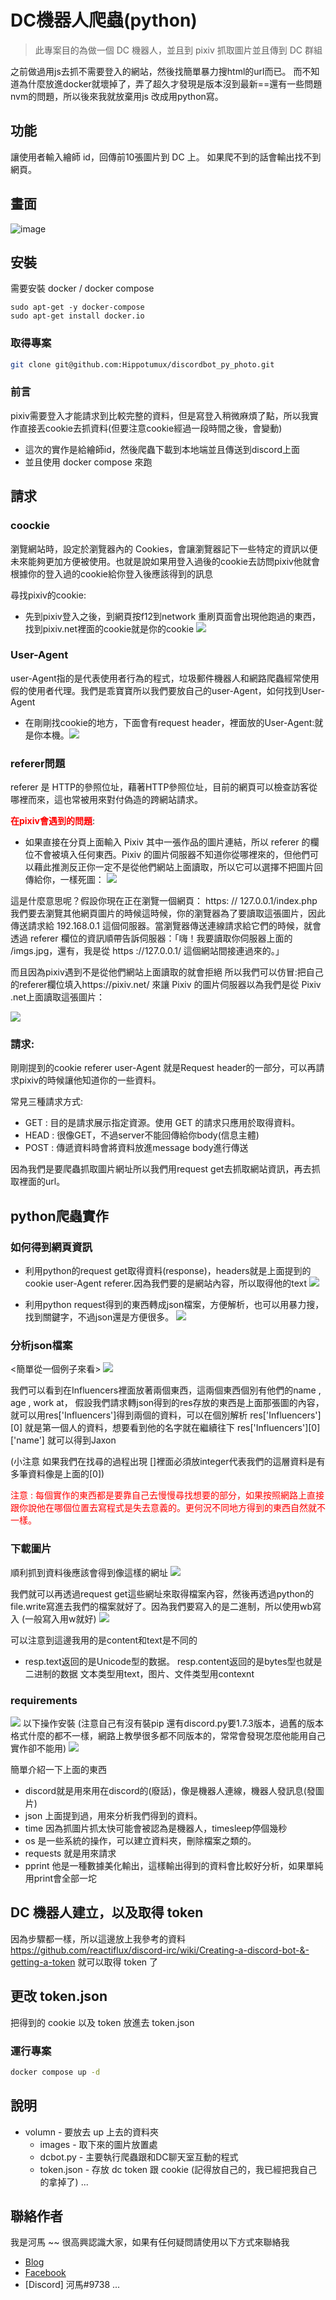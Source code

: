 # DC機器人爬蟲(python)

> 此專案目的為做一個 DC 機器人，並且到 pixiv 抓取圖片並且傳到 DC 群組

之前做過用js去抓不需要登入的網站，然後找簡單暴力搜html的url而已。
而不知道為什麼放進docker就壞掉了，弄了超久才發現是版本沒到最新==還有一些問題nvm的問題，所以後來我就放棄用js 改成用python寫。

## 功能

讓使用者輸入繪師 id，回傳前10張圖片到 DC 上。
如果爬不到的話會輸出找不到網頁。

## 畫面

![image](https://github.com/Hippotumux/discordbot_py_photo/assets/100692893/1fe52a42-d57e-43fe-9aa0-462630869cfb)

## 安裝

需要安裝 docker / docker compose 

```
sudo apt-get -y docker-compose
sudo apt-get install docker.io
```


### 取得專案

```bash
git clone git@github.com:Hippotumux/discordbot_py_photo.git
```

### 前言
pixiv需要登入才能請求到比較完整的資料，但是寫登入稍微麻煩了點，所以我實作直接丟cookie去抓資料(但要注意cookie經過一段時間之後，會變動) 
- 這次的實作是給繪師id，然後爬蟲下載到本地端並且傳送到discord上面
- 並且使用 docker compose 來跑

## 請求

### coockie
瀏覽網站時，設定於瀏覽器內的 Cookies，會讓瀏覽器記下一些特定的資訊以便未來能夠更加方便被使用。也就是說如果用登入過後的cookie去訪問pixiv他就會根據你的登入過的cookie給你登入後應該得到的訊息

尋找pixiv的cookie:
- 先到pixiv登入之後，到網頁按f12到network 重刷頁面會出現他跑過的東西，找到pixiv.net裡面的cookie就是你的cookie
![](https://i.imgur.com/OC7PHsM.png)


### User-Agent
user-Agent指的是代表使用者行為的程式，垃圾郵件機器人和網路爬蟲經常使用假的使用者代理。我們是乖寶寶所以我們要放自己的user-Agent，如何找到User-Agent
- 在剛剛找cookie的地方，下面會有request header，裡面放的User-Agent:就是你本機。![](https://i.imgur.com/e0pkgkH.png)


### referer問題
referer 是 HTTP的參照位址，藉著HTTP參照位址，目前的網頁可以檢查訪客從哪裡而來，這也常被用來對付偽造的跨網站請求。

<strong><font color = "red">在pixiv會遇到的問題</strong></font>:
- 如果直接在分頁上面輸入 Pixiv 其中一張作品的圖片連結，所以 referer 的欄位不會被填入任何東西。Pixiv 的圖片伺服器不知道你從哪裡來的，但他們可以藉此推測反正你一定不是從他們網站上面讀取，所以它可以選擇不把圖片回傳給你，一樣死圖：
![](https://i.imgur.com/LbrpMZA.png)

這是什麼意思呢？假設你現在正在瀏覽一個網頁：
https: // 127.0.0.1/index.php
我們要去瀏覽其他網頁圖片的時候這時候，你的瀏覽器為了要讀取這張圖片，因此傳送請求給 192.168.0.1 這個伺服器。當瀏覽器傳送連線請求給它們的時候，就會透過 referer 欄位的資訊順帶告訴伺服器：「嗨！我要讀取你伺服器上面的 /imgs.jpg，還有，我是從 https ://127.0.0.1/ 這個網站間接連過來的。」

而且因為pixiv遇到不是從他們網站上面讀取的就會拒絕
所以我們可以仿冒:把自己的referer欄位填入https://pixiv.net/ 來讓 Pixiv 的圖片伺服器以為我們是從 Pixiv .net上面讀取這張圖片：

![](https://i.imgur.com/4CQw4Ql.png)

### 請求:
剛剛提到的cookie referer user-Agent 就是Request header的一部分，可以再請求pixiv的時候讓他知道你的一些資料。

常見三種請求方式:
- GET : 目的是請求展示指定資源。使用 GET 的請求只應用於取得資料。
- HEAD : 很像GET，不過server不能回傳給你body(信息主體)
- POST : 傳遞資料時會將資料放進message body進行傳送

因為我們是要爬蟲抓取圖片網址所以我們用request get去抓取網站資訊，再去抓取裡面的url。

## python爬蟲實作
### 如何得到網頁資訊
    
- 利用python的request get取得資料(response)，headers就是上面提到的cookie user-Agent referer.因為我們要的是網站內容，所以取得他的text
![](https://i.imgur.com/G1UPLXO.png)


- 利用python request得到的東西轉成json檔案，方便解析，也可以用暴力搜，找到關鍵字，不過json還是方便很多。
![](https://i.imgur.com/SlSVMyu.png)

### 分析json檔案

<簡單從一個例子來看>
![](https://i.imgur.com/C7UBY8i.png)

我們可以看到在Influencers裡面放著兩個東西，這兩個東西個別有他們的name , age , work at，
假設我們請求轉json得到的res存放的東西是上面那張圖的內容，就可以用res['Influencers']得到兩個的資料，可以在個別解析 res['Influencers'][0] 就是第一個人的資料，想要看到他的名字就在繼續往下 res['Influencers'][0]['name'] 就可以得到Jaxon

(小注意 如果我們在找尋的過程出現 []裡面必須放integer代表我們的這層資料是有多筆資料像是上面的[0])

<font color = "red">注意 : 每個實作的東西都是要靠自己去慢慢尋找想要的部分，如果按照網路上直接跟你說他在哪個位置去寫程式是失去意義的。更何況不同地方得到的東西自然就不一樣。</font>

### 下載圖片

順利抓到資料後應該會得到像這樣的網址
![](https://i.imgur.com/UnbUis2.png)

我們就可以再透過request get這些網址來取得檔案內容，然後再透過python的file.write寫進去我們的檔案就好了。因為我們要寫入的是二進制，所以使用wb寫入 (一般寫入用w就好)
![](https://i.imgur.com/yPQhjNX.png)

可以注意到這邊我用的是content和text是不同的
- resp.text返回的是Unicode型的数据。
resp.content返回的是bytes型也就是二进制的数据
文本类型用text，图片、文件类型用contexnt

### requirements

![](https://i.imgur.com/9FxEM1e.png)
以下操作安裝 (注意自己有沒有裝pip 還有discord.py要1.7.3版本，過舊的版本格式什麼的都不一樣，網路上教學很多都不同版本的，常常會發現怎麼他能用自己實作卻不能用)
![](https://i.imgur.com/aTFMbM2.png)

簡單介紹一下上面的東西
- discord就是用來用在discord的(廢話)，像是機器人連線，機器人發訊息(發圖片)
- json 上面提到過，用來分析我們得到的資料。
- time 因為抓圖片抓太快可能會被認為是機器人，timesleep停個幾秒
- os 是一些系統的操作，可以建立資料夾，刪除檔案之類的。
- requests 就是用來請求
- pprint 他是一種數據美化輸出，這樣輸出得到的資料會比較好分析，如果單純用print會全部一坨

## DC 機器人建立，以及取得 token

因為步驟都一樣，所以這邊放上我參考的資料
https://github.com/reactiflux/discord-irc/wiki/Creating-a-discord-bot-&-getting-a-token
就可以取得 token 了

## 更改 token.json

把得到的 cookie 以及 token 放進去 token.json

### 運行專案

```bash
docker compose up -d
```


## 說明

- volumn - 要放去 up 上去的資料夾
  - images - 取下來的圖片放置處
  - dcbot.py - 主要執行爬蟲跟和DC聊天室互動的程式
  - token.json - 存放 dc token 跟 cookie (記得放自己的，我已經把我自己的拿掉了)
...


## 聯絡作者

我是河馬 ~~ 很高興認識大家，如果有任何疑問請使用以下方式來聯絡我

- [Blog](https://hackmd.io/@HIPP0/notebook)
- [Facebook](https://www.facebook.com/profile.php?id=100008989923059)
- [Discord] 河馬#9738
...
